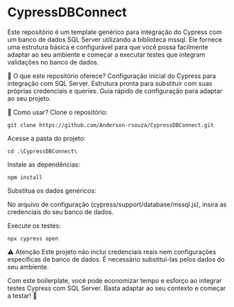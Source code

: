 # CypressDBConnect

Este repositório é um template genérico para integração do Cypress com um banco de dados SQL Server utilizando a biblioteca mssql. Ele fornece uma estrutura básica e configurável para que você possa facilmente adaptar ao seu ambiente e começar a executar testes que integram validações no banco de dados.

🚀 O que este repositório oferece? Configuração inicial do Cypress para integração com SQL Server. Estrutura pronta para substituir com suas próprias credenciais e queries. Guia rápido de configuração para adaptar ao seu projeto.

📂 Como usar? Clone o repositório:
```
git clone https://github.com/Anderson-rsouza/CypressDBConnect.git
```
Acesse a pasta do projeto:
```
cd .\CypressDBConnect\
```
Instale as dependências:
````
npm install
````
Substitua os dados genéricos:

No arquivo de configuração (cypress/support/database/mssql.js), insira as credenciais do seu banco de dados.

Execute os testes:
```
npx cypress open
```

⚠️ Atenção Este projeto não inclui credenciais reais nem configurações específicas de banco de dados. É necessário substituí-las pelos dados do seu ambiente.

Com este boilerplate, você pode economizar tempo e esforço ao integrar testes Cypress com SQL Server. Basta adaptar ao seu contexto e começar a testar! 🚀
